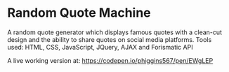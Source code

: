 <h1>Random Quote Machine</h1>
A random quote generator which displays famous quotes with a clean-cut design and the ability to share quotes on social media platforms.
Tools used: HTML, CSS, JavaScript, JQuery, AJAX and Forismatic API

A live working version at: https://codepen.io/phiggins567/pen/EWgLEP


